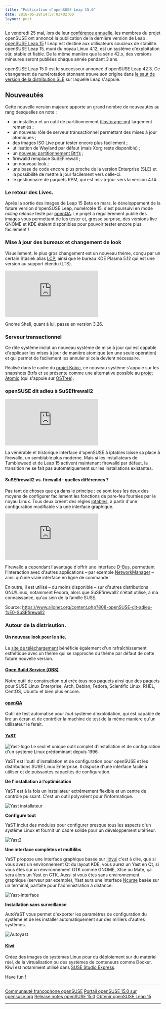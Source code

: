 ```yaml
---
title: "Publication d'openSUSE Leap 15.0"
date: 2018-05-28T14:57:03+02:00
layout: post
---
```


Le vendredi 25 mai, lors de leur [conférence annuelle](https://events.opensuse.org/conference/oSC18), les membres du projet openSUSE ont annoncé la publication de la dernière version de Leap : [openSUSE Leap 15](https://news.opensuse.org/2018/05/25/based-on-enterprise-code-tested-millions-of-times-opensuse-leap-15-released/) ! Leap est destiné aux utilisateurs soucieux de stabilité. openSUSE Leap 15, muni du noyau Linux 4.12, est un système d'exploitation sûr, stable et fiable. De la même manière que la série 42.x, des versions mineures seront publiées chaque année pendant 3 ans.



openSUSE Leap 15.0 est le successeur annoncé d'openSUSE Leap 42.3. Ce changement de numérotation étonnant trouve son origine dans [le saut de version de la distribution SLE](https://lists.opensuse.org/opensuse-announce/2017-04/msg00000.html) sur laquelle Leap s'appuie. 



## Nouveautés



Cette nouvelle version majeure apporte un grand nombre de nouveautés au rang desquelles on note :



- un installeur et un outil de partitionnement ([libstorage-ng](https://github.com/openSUSE/libstorage-ng)) largement remaniés ;
- un nouveau rôle de serveur transactionnel permettant des mises à jour atomiques ;
- des images ISO Live pour tester encore plus facilement ;
- utilisation de Wayland par défaut (mais Xorg reste disponible) ;
- un [nouveau partitionnement Btrfs](https://www.alionet.org/content.php?801-openSUSE-change-son-%AB-partitionnement-%BB-Btrfs) ;
- firewalld remplace SuSEFirewall ;
- un nouveau look ;
- une base de code encore plus proche de la version Enterprise (SLE) et la possibilité de mettre à jour facilement vers celle-ci.
- le gestionnaire de paquets RPM, qui est mis-à-jour vers la version 4.14.



### Le retour des Lives.



Après la sortie des images de Leap 15 Beta en mars, le développement de la future version d'openSUSE Leap, numérotée 15, s'est poursuivi en mode _rolling release_ testé par [openQA](https://openqa.opensuse.org/). Le projet a régulièrement publié des images vous permettant de les tester et, grosse surprise, des versions live GNOME et KDE étaient disponibles pour pouvoir tester encore plus facilement !



### Mise à jour des bureaux et changement de look



Visuellement, le plus gros changement est un nouveau thème, conçu par un certain Stasiek alias [LCP](https://lcp.world/), ainsi que le bureau KDE Plasma 5.12 qui est une version au support étendu (LTS).



![theme-plasma5.12](https://www.alionet.org/attachment.php?attachmentid=3982&d=1517344581)



Gnome Shell, quant à lui, passe en version 3.26.



### Serveur transactionnel



Ce rôle système inclut un nouveau système de mise à jour qui est capable d'appliquer les mises à jour de manière atomique (en une seule opération) et qui permet de facilement les annuler si cela devient nécessaire.



Réalisé dans le cadre du [projet Kubic](https://kubic.opensuse.org/), ce nouveau système s'appuie sur les snapshots Btrfs et se présente comme une alternative possible au [projet Atomic](https://www.projectatomic.io/) (qui s'appuie sur [OSTree](https://en.wikipedia.org/wiki/OSTree)).



### openSUSE dit adieu à SuSEfirewall2



![firewall](https://www.alionet.org/attachment.php?attachmentid=3989&d=1466361250)



La vénérable et historique interface d'openSUSE à iptables laisse sa place à firewalld, un semblable plus moderne. Mais si les installateurs de Tumbleweed et de Leap 15 activent maintenant firewalld par défaut, la transition ne se fait pas automatiquement sur les installations existantes.



#### SuSEfirewall2 vs. firewalld : quelles différences ?



Pas tant de choses que ça dans le principe : ce sont tous les deux des moyens de configurer facilement les fonctions de pare-feu fournies par le noyau Linux. Tous deux créent des règles [iptables](https://fr.wikipedia.org/wiki/Iptables), à partir d'une configuration modifiable via une interface graphique.



![SuSEfirewall2](https://www.alionet.org/attachment.php?attachmentid=3990&d=1425815173)



Firewalld a cependant l'avantage d'offrir une interface [D-Bus,](https://fr.wikipedia.org/wiki/D-Bus) permettant l'interaction avec d'autres applications – par exemple [NetworkManager](https://fr.wikipedia.org/wiki/NetworkManager) – ainsi qu'une vraie interface en ligne de commande.



En outre, il est utilisé – du moins disponible – sur d'autres distributions GNU/Linux, notamment Fedora, alors que SuSEfirewall2 n'était utilisé, à ma connaissance, qu'au sein de la famille SUSE.



Source: https://www.alionet.org/content.php?808-openSUSE-dit-adieu-%E0-SuSEfirewall2



### Autour de la distrisution.



#### Un nouveau look pour le site.



Le [site de téléchargement](https://software.opensuse.org/) bénéficie également d'un rafraîchissement esthétique avec un thème qui se rapproche du thème par défaut de cette future nouvelle version.


#### [Open Build Service (OBS)](https://build.opensuse.org/)



Notre outil de construction qui crée tous nos paquets ainsi que des paquets pour SUSE Linux Enterprise, Arch, Debian, Fedora, Scientific Linux, RHEL, CentOS, Ubuntu et bien plus encore.



#### [openQA](http://openqa.opensuse.org/)



Outil de test automatisé pour *tout* système d'exploitation, qui est capable de lire un écran et de contrôler la machine de test de la même manière qu'un utilisateur le ferait.



#### [YaST](http://yast.opensuse.org/)



![Yast-logo](http://yast.opensuse.org/assets/images/yast-logo.png)
Le seul et unique outil complet d'installation et de configuration d'un système Linux prédominant depuis 1996. 



YaST est l'outil d'installation et de configuration pour openSUSE et les distributions SUSE Linux Enterprise. Il dispose d'une interface facile à utiliser et de puissantes capacités de configuration. 



**De l'installation à l'optimisation**



YaST est à la fois un installateur extrêmement flexible et un centre de contrôle puissant. C'est un outil polyvalent pour l'informatique. 



![Yast installateur](http://yast.opensuse.org/assets/images/screenshots/screenshot_1.png)



**Configure tout**



YaST inclut des modules pour configurer presque tous les aspects d'un système Linux et fournit un cadre solide pour un développement ultérieur.



![Yast2](http://yast.opensuse.org/assets/images/screenshots/screenshot_2.png)



**Une interface complètes et multilibs**



YaST propose une interface graphique basée sur [libyui](https://en.opensuse.org/SDB:YaST_tricks) c'est à dire, que si vous avez un environnement Qt du layout KDE, vous aurez un Yast en Qt, si vous êtes sur un environnement GTK comme GNOME, Xfce ou Mate, ça sera alors un Yast en GTK. Aussi si vous êtes sans environnement graphique (serveur par exemple), Yast aura une interface [Ncurse](https://fr.wikipedia.org/wiki/Ncurses) basée sur un terminal, parfaite pour l'administration à distance.



![Yast-interface](http://yast.opensuse.org/assets/images/screenshots/screenshot_3.png)



**Installation sans surveillance**



AutoYaST vous permet d'exporter les paramètres de configuration du système et de les installer automatiquement sur des milliers d'autres systèmes.



![Autoyast](http://yast.opensuse.org/assets/images/screenshots/screenshot_5.png) 



#### [Kiwi](http://opensuse.github.io/kiwi/)



Créez des images de systèmes Linux pour du déploiement sur du matériel réel, de la virtualisation ou des systèmes de conteneurs comme Docker. Kiwi est notamment utilisé dans [SUSE Studio Express](https://studioexpress.opensuse.org/).



Have fun !

----

[Communauté francophone openSUSE](https://www.alionet.org/)
[Portail openSUSE 15.0 sur opensuse.org](https://en.opensuse.org/Portal:15.0)
[Release notes openSUSE 15.0](https://doc.opensuse.org/release-notes/x86_64/openSUSE/Leap/15.0/)
[Obtenir openSUSE Leap 15](https://software.opensuse.org/distributions/leap)

----


